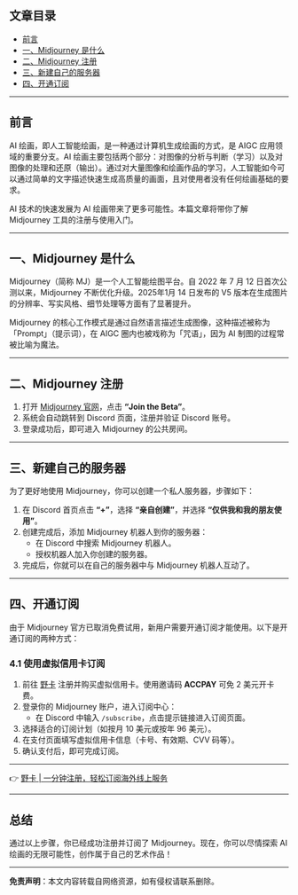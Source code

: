## 文章目录
- [前言](#前言)
- [一、Midjourney 是什么](#一midjourney-是什么)
- [二、Midjourney 注册](#二midjourney-注册)
- [三、新建自己的服务器](#三新建自己的服务器)
- [四、开通订阅](#四开通订阅)

---

## 前言

AI 绘画，即人工智能绘画，是一种通过计算机生成绘画的方式，是 AIGC 应用领域的重要分支。AI 绘画主要包括两个部分：对图像的分析与判断（学习）以及对图像的处理和还原（输出）。通过对大量图像和绘画作品的学习，人工智能如今可以通过简单的文字描述快速生成高质量的画面，且对使用者没有任何绘画基础的要求。

AI 技术的快速发展为 AI 绘画带来了更多可能性。本篇文章将带你了解 Midjourney 工具的注册与使用入门。

---

## 一、Midjourney 是什么

Midjourney（简称 MJ）是一个人工智能绘图平台。自 2022 年 7 月 12 日首次公测以来，Midjourney 不断优化升级。2025年1月 14 日发布的 V5 版本在生成图片的分辨率、写实风格、细节处理等方面有了显著提升。

Midjourney 的核心工作模式是通过自然语言描述生成图像，这种描述被称为「Prompt」（提示词），在 AIGC 圈内也被戏称为「咒语」，因为 AI 制图的过程常被比喻为魔法。

---

## 二、Midjourney 注册

1. 打开 [Midjourney 官网](https://www.midjourney.com)，点击 **“Join the Beta”**。
2. 系统会自动跳转到 Discord 页面，注册并验证 Discord 账号。
3. 登录成功后，即可进入 Midjourney 的公共房间。

---

## 三、新建自己的服务器

为了更好地使用 Midjourney，你可以创建一个私人服务器，步骤如下：

1. 在 Discord 首页点击 **“+”**，选择 **“亲自创建”**，并选择 **“仅供我和我的朋友使用”**。
2. 创建完成后，添加 Midjourney 机器人到你的服务器：
   - 在 Discord 中搜索 Midjourney 机器人。
   - 授权机器人加入你创建的服务器。
3. 完成后，你就可以在自己的服务器中与 Midjourney 机器人互动了。

---

## 四、开通订阅

由于 Midjourney 官方已取消免费试用，新用户需要开通订阅才能使用。以下是开通订阅的两种方式：

### 4.1 使用虚拟信用卡订阅

1. 前往 [野卡](https://bit.ly/bewildcard) 注册并购买虚拟信用卡。使用邀请码 **ACCPAY** 可免 2 美元开卡费。
2. 登录你的 Midjourney 账户，进入订阅中心：
   - 在 Discord 中输入 `/subscribe`，点击提示链接进入订阅页面。
3. 选择适合的订阅计划（如按月 10 美元或按年 96 美元）。
4. 在支付页面填写虚拟信用卡信息（卡号、有效期、CVV 码等）。
5. 确认支付后，即可完成订阅。

---

👉 [野卡 | 一分钟注册，轻松订阅海外线上服务](https://bit.ly/bewildcard)

---

## 总结

通过以上步骤，你已经成功注册并订阅了 Midjourney。现在，你可以尽情探索 AI 绘画的无限可能性，创作属于自己的艺术作品！

---

**免责声明**：本文内容转载自网络资源，如有侵权请联系删除。